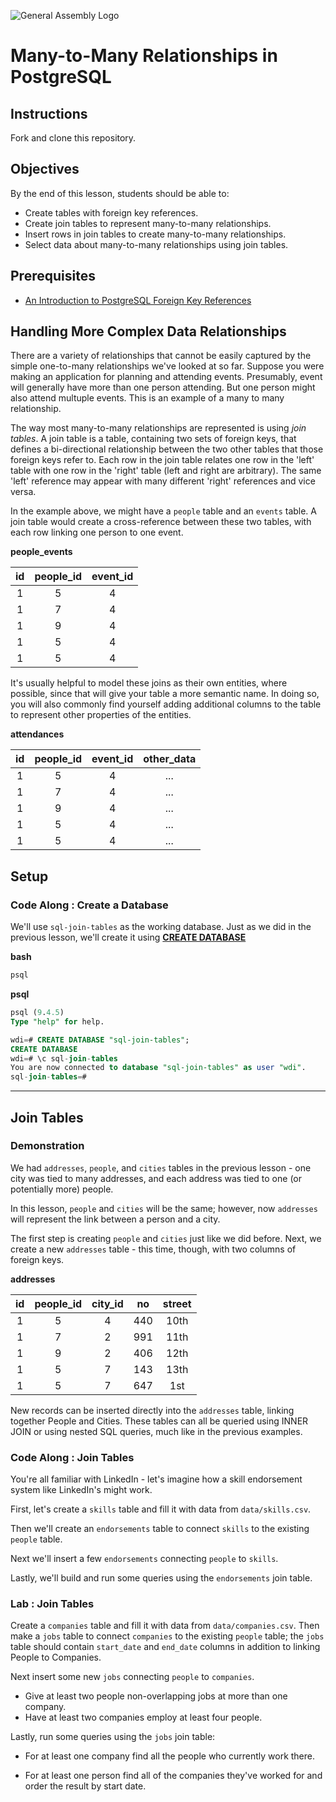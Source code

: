 ![General Assembly Logo](http://i.imgur.com/ke8USTq.png)

# Many-to-Many Relationships in PostgreSQL

## Instructions

Fork and clone this repository.

## Objectives

By the end of this lesson, students should be able to:

-   Create tables with foreign key references.
-   Create join tables to represent many-to-many relationships.
-   Insert rows in join tables to create many-to-many relationships.
-   Select data about many-to-many relationships using join tables.

## Prerequisites

-   [An Introduction to PostgreSQL Foreign Key References](https://github.com/ga-wdi-boston/sql-references-join)

## Handling More Complex Data Relationships

There are a variety of relationships that cannot be easily captured
 by the simple one-to-many relationships we've looked at so far.
Suppose you were making an application for planning and attending events.
Presumably, event will generally have more than one person attending.
But one person might also attend multuple events.
This is an example of a many to many relationship.

The way most many-to-many relationships are represented is using _join tables_.
A join table is a table, containing two sets of foreign keys,
that defines a bi-directional relationship between the two other tables
that those foreign keys refer to.
Each row in the join table relates one row in the 'left' table
 with one row in the 'right' table (left and right are arbitrary).
The same 'left' reference may appear with many different 'right' references
 and vice versa.

In the example above, we might have a `people` table and an `events` table.
A join table would create a cross-reference between these two tables,
with each row linking one person to one event.

**people_events**

| id | people_id | event_id |
|:--:|:---------:|:--------:|
|  1 |         5 |       4  |
|  1 |         7 |       4  |
|  1 |         9 |       4  |
|  1 |         5 |       4  |
|  1 |         5 |       4  |

It's usually helpful to model these joins
 as their own entities, where possible,
 since that will give your table a more semantic name.
In doing so, you will also commonly find yourself adding additional columns
 to the table to represent other properties of the entities.

**attendances**

| id | people_id | event_id | other_data |
|:--:|:---------:|:--------:|:----------:|
|  1 |         5 |       4  |    ...     |
|  1 |         7 |       4  |    ...     |
|  1 |         9 |       4  |    ...     |
|  1 |         5 |       4  |    ...     |
|  1 |         5 |       4  |    ...     |

## Setup

### Code Along : Create a Database

We'll use `sql-join-tables` as the working database.
Just as we did in the previous lesson, we'll create it using **[CREATE DATABASE](http://www.postgresql.org/docs/9.4/static/sql-createdatabase.html)**

**bash**

```bash
psql
```

**psql**

```sql
psql (9.4.5)
Type "help" for help.

wdi=# CREATE DATABASE "sql-join-tables";
CREATE DATABASE
wdi=# \c sql-join-tables
You are now connected to database "sql-join-tables" as user "wdi".
sql-join-tables=#
```

---

## Join Tables

### Demonstration

We had `addresses`, `people`, and `cities` tables in the previous lesson -
 one city was tied to many addresses, and each address was tied to one
 (or potentially more) people.

In this lesson, `people` and `cities` will be the same;
however, now `addresses` will represent the link between a person and a city.

The first step is creating `people` and `cities` just like we did before.
Next, we create a new `addresses` table -
this time, though, with two columns of foreign keys.

**addresses**

| id | people_id | city_id |  no | street |
|:--:|:---------:|:-------:|:---:|:------:|
|  1 |         5 |      4  | 440 | 10th   |
|  1 |         7 |      2  | 991 | 11th   |
|  1 |         9 |      2  | 406 | 12th   |
|  1 |         5 |      7  | 143 | 13th   |
|  1 |         5 |      7  | 647 | 1st    |

New records can be inserted directly into the `addresses` table,
 linking together People and Cities.
These tables can all be queried using INNER JOIN or using nested SQL queries,
 much like in the previous examples.

### Code Along : Join Tables

You're all familiar with LinkedIn -
let's imagine how a skill endorsement system like LinkedIn's might work.

First, let's create a `skills` table
and fill it with data from `data/skills.csv`.

Then we'll create an `endorsements` table to connect `skills`
to the existing `people` table.

Next we'll insert a few `endorsements` connecting `people` to `skills`.

Lastly, we'll build and run some queries using the `endorsements` join table.

### Lab : Join Tables

Create a `companies` table and fill it with data from `data/companies.csv`.
Then make a `jobs` table to connect `companies` to the existing `people` table;
 the `jobs` table should contain `start_date` and `end_date` columns
 in addition to linking People to Companies.

Next insert some new `jobs` connecting `people` to `companies`.

-   Give at least two people non-overlapping jobs at more than one company.
-   Have at least two companies employ at least four people.

Lastly, run some queries using the `jobs` join table:

-   For at least one company find all the people who currently work there.

-   For at least one person find all of the companies they've worked for
 and order the result by start date.
